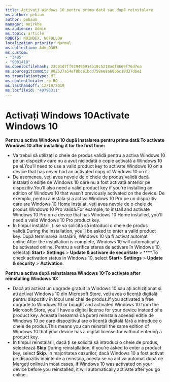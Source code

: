 ```yaml
---
title: Activați Windows 10 pentru prima dată sau după reinstalare
ms.author: pebaum
author: pebaum
manager: mnirkhe
ms.audience: Admin
ms.topic: article
ROBOTS: NOINDEX, NOFOLLOW
localization_priority: Normal
ms.collection: Adm_O365
ms.custom:
- "3485"
- "9001418"
ms.openlocfilehash: 23c01d7ff929495914b18c5218adf8669f76d7ea
ms.sourcegitcommit: 802537a54ef8bde1bdd758ee9a60b6c19d37d6e1
ms.translationtype: MT
ms.contentlocale: ro-RO
ms.lasthandoff: 12/19/2019
ms.locfileid: "40796311"
---
```

# <a name="activate-windows-10"></a><span data-ttu-id="1bcd9-102">Activați Windows 10</span><span class="sxs-lookup"><span data-stu-id="1bcd9-102">Activate Windows 10</span></span>

<span data-ttu-id="1bcd9-103">**Pentru a activa Windows 10 după instalarea pentru prima dată:**</span><span class="sxs-lookup"><span data-stu-id="1bcd9-103">**To activate Windows 10 after installing it for the first time:**</span></span>

- <span data-ttu-id="1bcd9-104">Va trebui să utilizați o cheie de produs validă pentru a activa Windows 10 pe un dispozitiv care nu a avut niciodată o copie activată a Windows 10 pe el.</span><span class="sxs-lookup"><span data-stu-id="1bcd9-104">You’ll need to use a valid product key to activate Windows 10 on a device that has never had an activated copy of Windows 10 on it.</span></span>
- <span data-ttu-id="1bcd9-105">De asemenea, veți avea nevoie de o cheie de produs validă dacă instalați o ediție de Windows 10 care nu a fost activată anterior pe dispozitiv.</span><span class="sxs-lookup"><span data-stu-id="1bcd9-105">You’ll also need a valid product key if you're installing an edition of Windows 10 that wasn’t previously activated on the device.</span></span> <span data-ttu-id="1bcd9-106">De exemplu, pentru a instala și a activa Windows 10 Pro pe un dispozitiv care are Windows 10 Home instalat, veți avea nevoie de o cheie de produs Windows 10 Pro validă.</span><span class="sxs-lookup"><span data-stu-id="1bcd9-106">For example, to install and activate Windows 10 Pro on a device that has Windows 10 Home installed, you'll need a valid Windows 10 Pro product key.</span></span>
- <span data-ttu-id="1bcd9-107">În timpul instalării, ți se va solicita să introduci o cheie de produs validă.</span><span class="sxs-lookup"><span data-stu-id="1bcd9-107">During the installation, you’ll be asked to enter a valid product key.</span></span> <span data-ttu-id="1bcd9-108">După terminarea instalării, Windows 10 va fi activat automat online.</span><span class="sxs-lookup"><span data-stu-id="1bcd9-108">After the installation is complete, Windows 10 will automatically be activated online.</span></span> <span data-ttu-id="1bcd9-109">Pentru a verifica starea de activare în Windows 10, selectați **Start**> **Settings** > **Update & activare de securitate** > \*\*\*\*.</span><span class="sxs-lookup"><span data-stu-id="1bcd9-109">To check activation status in Windows 10, select **Start**> **Settings** > **Update & security** > **Activation**.</span></span>

<span data-ttu-id="1bcd9-110">**Pentru a activa după reinstalarea Windows 10:**</span><span class="sxs-lookup"><span data-stu-id="1bcd9-110">**To activate after reinstalling Windows 10:**</span></span>

- <span data-ttu-id="1bcd9-111">Dacă ați activat un upgrade gratuit la Windows 10 sau ați achiziționat și ați activat Windows 10 din Microsoft Store, veți avea o licență digitală pentru dispozitiv în locul unei chei de produs.</span><span class="sxs-lookup"><span data-stu-id="1bcd9-111">If you activated a free upgrade to Windows 10 or bought and activated Windows 10 from the Microsoft Store, you'll have a digital license for your device instead of a product key.</span></span> <span data-ttu-id="1bcd9-112">Aceasta înseamnă că puteți reinstala aceeași ediție de Windows 10 pe care dispozitivul are o licență digitală fără a introduce o cheie de produs.</span><span class="sxs-lookup"><span data-stu-id="1bcd9-112">This means you can reinstall the same edition of Windows 10 that your device has a digital license for without entering a product key.</span></span>
- <span data-ttu-id="1bcd9-113">În timpul reinstalării, dacă ți se solicită să introduci o cheie de produs, selectează **Skip**.</span><span class="sxs-lookup"><span data-stu-id="1bcd9-113">During reinstallation, if you’re asked to enter a product key, select **Skip**.</span></span> <span data-ttu-id="1bcd9-114">În majoritatea cazurilor, dacă Windows 10 a fost activat pe dispozitiv înainte de a reinstala, acesta se va activa automat după ce Mergeți online.</span><span class="sxs-lookup"><span data-stu-id="1bcd9-114">In most cases, if Windows 10 was activated on your device before you reinstalled, it will automatically activate after you go online.</span></span>
